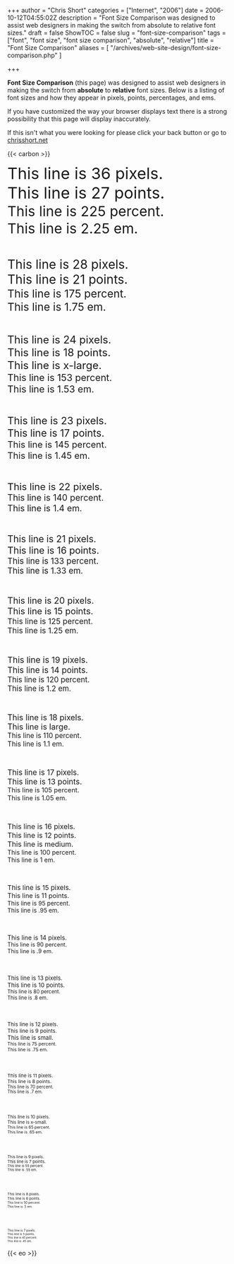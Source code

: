 +++
author = "Chris Short"
categories = ["Internet", "2006"]
date = 2006-10-12T04:55:02Z
description = "Font Size Comparison was designed to assist web designers in making the switch from absolute to relative font sizes."
draft = false
ShowTOC = false
slug = "font-size-comparison"
tags = ["font", "font size", "font size comparison", "absolute", "relative"]
title = "Font Size Comparison"
aliases = [
    "/archives/web-site-design/font-size-comparison.php"
]

+++

**Font Size Comparison** (this page) was designed to assist web designers in making the switch from **absolute** to **relative** font sizes. Below is a listing of font sizes and how they appear in pixels, points, percentages, and ems.

If you have customized the way your browser displays text there is a strong possibility that this page will display inaccurately.

If this isn't what you were looking for please click your back button or go to [chrisshort.net](https://chrisshort.net)

{{< carbon >}}

<div style="font-size:36px">This line is 36 pixels.</div>
<div style="font-size:27pt">This line is 27 points.</div>
<div style="font-size:225%">This line is 225 percent.</div>
<div style="font-size:2.25em">This line is 2.25 em.</div>
<p>&nbsp;</p>
<div style="font-size:28px">This line is 28 pixels.</div>
<div style="font-size:21pt">This line is 21 points.</div>
<div style="font-size:175%">This line is 175 percent.</div>
<div style="font-size:1.75em">This line is 1.75 em.</div>
<p>&nbsp;</p>
<div style="font-size:24px">This line is 24 pixels.</div>
<div style="font-size:18pt">This line is 18 points.</div>
<div style="font-size:x-large">This line is x-large.</div>
<div style="font-size:153%">This line is 153 percent.</div>
<div style="font-size:1.53em">This line is 1.53 em.</div>
<p>&nbsp;</p>
<div style="font-size:23px">This line is 23 pixels.</div>
<div style="font-size:17pt">This line is 17 points.</div>
<div style="font-size:145%">This line is 145 percent.</div>
<div style="font-size:1.45em">This line is 1.45 em.</div>
<p>&nbsp;</p>
<div style="font-size:22px">This line is 22 pixels.</div>
<div style="font-size:140%">This line is 140 percent.</div>
<div style="font-size:1.4em">This line is 1.4 em.</div>
<p>&nbsp;</p>
<div style="font-size:21px">This line is 21 pixels.</div>
<div style="font-size:16pt">This line is 16 points.</div>
<div style="font-size:133%">This line is 133 percent.</div>
<div style="font-size:1.33em">This line is 1.33 em.</div>
<p>&nbsp;</p>
<div style="font-size:20px">This line is 20 pixels.</div>
<div style="font-size:15pt">This line is 15 points.</div>
<div style="font-size:125%">This line is 125 percent.</div>
<div style="font-size:1.25em">This line is 1.25 em.</div>
<p>&nbsp;</p>
<div style="font-size:19px">This line is 19 pixels.</div>
<div style="font-size:14pt">This line is 14 points.</div>
<div style="font-size:120%">This line is 120 percent.</div>
<div style="font-size:1.2em">This line is 1.2 em.</div>
<p>&nbsp;</p>
<div style="font-size:18px">This line is 18 pixels.</div>
<div style="font-size:large">This line is large.</div>
<div style="font-size:110%">This line is 110 percent.</div>
<div style="font-size:1.1em">This line is 1.1 em.</div>
<p>&nbsp;</p>
<div style="font-size:17px">This line is 17 pixels.</div>
<div style="font-size:13pt">This line is 13 points.</div>
<div style="font-size:105%">This line is 105 percent.</div>
<div style="font-size:1.05em">This line is 1.05 em.</div>
<p>&nbsp;</p>
<div style="font-size:16px">This line is 16 pixels.</div>
<div style="font-size:12pt">This line is 12 points.</div>
<div style="font-size:medium">This line is medium.</div>
<div style="font-size:100%">This line is 100 percent.</div>
<div style="font-size:1em">This line is 1 em.</div>
<p>&nbsp;</p>
<div style="font-size:15px">This line is 15 pixels.</div>
<div style="font-size:11pt">This line is 11 points.</div>
<div style="font-size:95%">This line is 95 percent.</div>
<div style="font-size:.95em">This line is .95 em.</div>
<p>&nbsp;</p>
<div style="font-size:14px">This line is 14 pixels.</div>
<div style="font-size:90%">This line is 90 percent.</div>
<div style="font-size:.9em">This line is .9 em.</div>
<p>&nbsp;</p>
<div style="font-size:13px">This line is 13 pixels.</div>
<div style="font-size:10pt">This line is 10 points.</div>
<div style="font-size:80%">This line is 80 percent.</div>
<div style="font-size:.8em">This line is .8 em.</div>
<p>&nbsp;</p>
<div style="font-size:12px">This line is 12 pixels.</div>
<div style="font-size:9pt">This line is 9 points.</div>
<div style="font-size:small">This line is small.</div>
<div style="font-size:75%">This line is 75 percent.</div>
<div style="font-size:.75em">This line is .75 em.</div>
<p>&nbsp;</p>
<div style="font-size:11px">This line is 11 pixels.</div>
<div style="font-size:8pt">This line is 8 points.</div>
<div style="font-size:70%">This line is 70 percent.</div>
<div style="font-size:.7em">This line is .7 em.</div>
<p>&nbsp;</p>
<div style="font-size:10px">This line is 10 pixels.</div>
<div style="font-size:x-small">This line is x-small.</div>
<div style="font-size:65%">This line is 65 percent.</div>
<div style="font-size:.65em">This line is .65 em.</div>
<p>&nbsp;</p>
<div style="font-size:9px">This line is 9 pixels.</div>
<div style="font-size:7pt">This line is 7 points.</div>
<div style="font-size:55%">This line is 55 percent.</div>
<div style="font-size:.55em">This line is .55 em.</div>
<p>&nbsp;</p>
<div style="font-size:8px">This line is 8 pixels.</div>
<div style="font-size:6pt">This line is 6 points.</div>
<div style="font-size:50%">This line is 50 percent.</div>
<div style="font-size:.5em">This line is .5 em.</div>
<p>&nbsp;</p>
<div style="font-size:7px">This line is 7 pixels.</div>
<div style="font-size:5pt">This line is 5 points.</div>
<div style="font-size:45%">This line is 45 percent.</div>
<div style="font-size:.45em">This line is .45 em.</div>

{{< eo >}}

